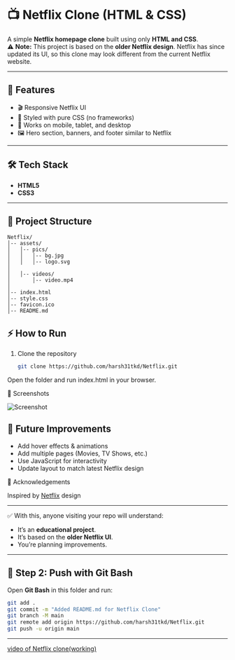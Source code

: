 # 📺 Netflix Clone (HTML & CSS)

A simple **Netflix homepage clone** built using only **HTML and CSS**.  
⚠️ **Note:** This project is based on the **older Netflix design**. Netflix has since updated its UI, so this clone may look different from the current Netflix website.  

---

## 🚀 Features
- 🎬 Responsive Netflix UI  
- 🎨 Styled with pure CSS (no frameworks)  
- 📱 Works on mobile, tablet, and desktop  
- 🖼️ Hero section, banners, and footer similar to Netflix  

---

## 🛠️ Tech Stack
- **HTML5**
- **CSS3**

---

## 📂 Project Structure
```
Netflix/
│-- assets/
│   │-- pics/
│   │   │-- bg.jpg
│   │   │-- logo.svg
│
│   │-- videos/
│       │-- video.mp4
│
│-- index.html
│-- style.css
│-- favicon.ico
│-- README.md
```
## ⚡ How to Run
1. Clone the repository  
   ```bash
   git clone https://github.com/harsh31tkd/Netflix.git
   ```
Open the folder and run index.html in your browser.


📸 Screenshots

![Screenshot](https://github.com/user-attachments/assets/e2a71124-0fb4-4755-b48e-7594c3aa0f09)

## 🎯 Future Improvements
- Add hover effects & animations
- Add multiple pages (Movies, TV Shows, etc.)
- Use JavaScript for interactivity
- Update layout to match latest Netflix design

🙌 Acknowledgements

Inspired by [Netflix](https://www.netflix.com/in/) design

---

✅ With this, anyone visiting your repo will understand:
- It’s an **educational project**.  
- It’s based on the **older Netflix UI**.  
- You’re planning improvements.  

---

## 📝 Step 2: Push with Git Bash

Open **Git Bash** in this folder and run:

```bash
git add .
git commit -m "Added README.md for Netflix Clone"
git branch -M main
git remote add origin https://github.com/harsh31tkd/Netflix.git
git push -u origin main
```
---

[video of Netflix clone(working)](https://screenapp.io/app/#/shared/OW7ObvH4mI)
